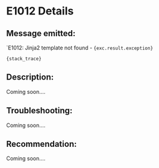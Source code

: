 # E1012 Details

## Message emitted:

`E1012: Jinja2 template not found - ``{exc.result.exception}``
```
{stack_trace}
````

## Description:

Coming soon....

## Troubleshooting:

Coming soon....

## Recommendation:

Coming soon....
